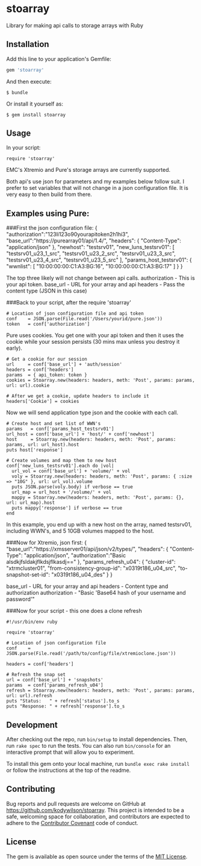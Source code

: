 stoarray
========

Library for making api calls to storage arrays with Ruby

## Installation

Add this line to your application's Gemfile:

```ruby
gem 'stoarray'
```

And then execute:

    $ bundle

Or install it yourself as:

    $ gem install stoarray

## Usage

In your script:

    require 'stoarray'

EMC's Xtremio and Pure's storage arrays are currently supported.

Both api's use json for parameters and my examples below follow suit.
I prefer to set variables that will not change in a json configuration file.
It is very easy to then build from there.

Examples using Pure:
--------------------

###First the json configuration file:
    {
      "authorization":"123li123o90yourapitoken2h1hi3",
      "base_url":"https://purearray01/api/1.4/",
      "headers": { "Content-Type": "application/json" },
      "newhost": "testsrv01",
      "new_luns_testsrv01": [
        "testsrv01_u23_1_src",
        "testsrv01_u23_2_src",
        "testsrv01_u23_3_src",
        "testsrv01_u23_4_src",
        "testsrv01_u23_5_src"
        ],
      "params_host_testsrv01": {
        "wwnlist":  [
          "10:00:00:00:C1:A3:BG:16",
          "10:00:00:00:C1:A3:BG:17"
          ]
      }
    }

The top three likely will not change between api calls.
authorization - This is your api token.
base_url      - URL for your array and api
headers       - Pass the content type (JSON in this case)

###Back to your script, after the require 'stoarray'

    # Location of json configuration file and api token
    conf    = JSON.parse(File.read('/Users/yourid/pure.json'))
    token   = conf['authorization']

Pure uses cookies. You get one with your api token and then it uses the cookie
while your session persists (30 mins max unless you destroy it early).

    # Get a cookie for our session
    url     = conf['base_url'] + 'auth/session'
    headers = conf['headers']
    params  = { api_token: token }
    cookies = Stoarray.new(headers: headers, meth: 'Post', params: params, url: url).cookie

    # After we get a cookie, update headers to include it
    headers['Cookie'] = cookies

Now we will send application type json and the cookie with each call.

    # Create host and set list of WWN's
    params   = conf['params_host_testsrv01']
    url_host = conf['base_url'] + 'host/' + conf['newhost']
    host     = Stoarray.new(headers: headers, meth: 'Post', params: params, url: url_host).host
    puts host['response']

    # Create volumes and map them to new host
    conf['new_luns_testsrv01'].each do |vol|
      url_vol = conf['base_url'] + 'volume/' + vol
      voly = Stoarray.new(headers: headers, meth: 'Post', params: { :size => "10G" }, url: url_vol).volume
      puts JSON.parse(voly.body) if verbose == true
      url_map = url_host + '/volume/' + vol
      mappy = Stoarray.new(headers: headers, meth: 'Post', params: {}, url: url_map).host
      puts mappy['response'] if verbose == true
    end

In this example, you end up with a new host on the array, named testsrv01, including WWN's, and 5 10GB volumes mapped to the host.

###Now for Xtremio, json first:
    {
      "base_url":"https://xmsserver01/api/json/v2/types/",
      "headers": {
        "Content-Type": "application/json",
        "authorization":"Basic alsdkjfsldakjflkdsjflkasdj=="
      },
      "params_refresh_u04": {
        "cluster-id": "xtrmcluster01",
        "from-consistency-group-id": "x0319t186_u04_src",
        "to-snapshot-set-id": "x0319t186_u04_des"
      }
    }

base_url        - URL for your array and api
headers         - Content type and authorization
  authorization - "Basic 'Base64 hash of your username and password'"

###Now for your script - this one does a clone refresh

    #!/usr/bin/env ruby

    require 'stoarray'

    # Location of json configuration file
    conf    = JSON.parse(File.read('/path/to/config/file/xtremioclone.json'))

    headers = conf['headers']

    # Refresh the snap set
    url = conf['base_url'] + 'snapshots'
    params  = conf['params_refresh_u04']
    refresh = Stoarray.new(headers: headers, meth: 'Post', params: params, url: url).refresh
    puts "Status:   " + refresh['status'].to_s
    puts "Response: " + refresh['response'].to_s

## Development

After checking out the repo, run `bin/setup` to install dependencies. Then, run `rake spec` to run the tests. You can also run `bin/console` for an interactive prompt that will allow you to experiment.

To install this gem onto your local machine, run `bundle exec rake install` or follow the instructions at the top of the readme.

## Contributing

Bug reports and pull requests are welcome on GitHub at https://github.com/kodywilson/stoarray. This project is intended to be a safe, welcoming space for collaboration, and contributors are expected to adhere to the [Contributor Covenant](http://contributor-covenant.org) code of conduct.

## License

The gem is available as open source under the terms of the [MIT License](http://opensource.org/licenses/MIT).

